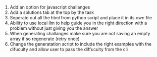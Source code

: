 1) Add an option for javascript challanges
2) Add a solutions tab at the top by the task
3) Seperate out all the html from python script and place it in its own file
4) Ability to use local llm to help guide you in the right direction with a problem without just giving you the answer
5) When generating challanges make sure you are not saving an empty array if so regenerate (retry once)
6) Change the generatation script to include the right examples with the difuculty and allow user to pass the diffuculty from the cli
